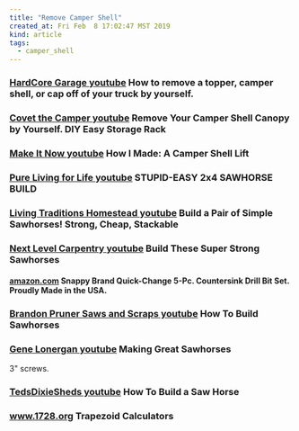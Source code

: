 ```yaml
---
title: "Remove Camper Shell"
created_at: Fri Feb  8 17:02:47 MST 2019
kind: article
tags:
  - camper_shell
---
```


<h3>
  <a href="https://www.youtube.com/watch?v=-vkQqlKxxV0" target="_blank">HardCore Garage youtube</a>
  How to remove a topper, camper shell, or cap off of your truck by yourself.
</h3>

<h3>
  <a href="https://www.youtube.com/watch?v=tqPT0tw1OlE" target="_blank">Covet the Camper youtube</a>
  Remove Your Camper Shell Canopy by Yourself. DIY Easy Storage Rack
</h3>

<h3>
  <a href="https://www.youtube.com/watch?v=E3srJrhqiXo" target="_blank">Make It Now youtube</a>
  How I Made: A Camper Shell Lift
</h3>

<h3>
  <a href="https://www.youtube.com/watch?v=TKc-qrBmtHE" target="_blank">Pure Living for Life youtube</a>
  STUPID-EASY 2x4 SAWHORSE BUILD
</h3>

<h3>
  <a href="https://www.youtube.com/watch?v=iFuTBNtaS6w" target="_blank">Living Traditions Homestead youtube</a>
  Build a Pair of Simple Sawhorses! Strong, Cheap, Stackable
</h3>

<h3>
  <a href="https://www.youtube.com/watch?v=cEUgNjT1nGU" target="_blank">Next Level Carpentry youtube</a>
  Build These Super Strong Sawhorses
</h3>

<h4>
  <a href="https://www.amazon.com/Snappy-Brand-Quick-Change-Countersink-Proudly/dp/B000XXZME8" target="_blank">amazon.com</a>
  Snappy Brand Quick-Change 5-Pc. Countersink Drill Bit Set. Proudly Made in the USA. 
</h4>

<h3>
  <a href="https://www.youtube.com/watch?v=b7VrupTqUrA" target="_blank">Brandon Pruner Saws and Scraps youtube</a>
  How To Build Sawhorses
</h3>

<h3>
  <a href="https://www.youtube.com/watch?v=IzF-wowIo1E" target="_blank">Gene Lonergan youtube</a>
  Making Great Sawhorses
</h3>

3" screws.

<h3>
  <a href="https://www.youtube.com/watch?v=v4hgA_PqWZA" target="_blank">TedsDixieSheds youtube</a>
  How To Build a Saw Horse
</h3>

<h3>
  <a href="http://www.1728.org/quadtrap.htm" target="_blank">www.1728.org</a>
  Trapezoid Calculators
</h3>

<!--
html boilerplate fragments
<a href="" target="_blank"></a>
<a name=""></a>
<img src="" width="400px">
<ul>
  <li></li>
  <li><a href="" target="_blank"></a></li>
</ul>
<pre>
</pre>
<p style="margin-bottom: 2em;"></p>
<hr style="border: 0; height: 3px; background: #333; background-image: linear-gradient(to right, #ccc, #333, #ccc);">
<pre><code>
</code></pre>
<math xmlns='http://www.w3.org/1998/Math/MathML' display='block'>
</math>
:-->
